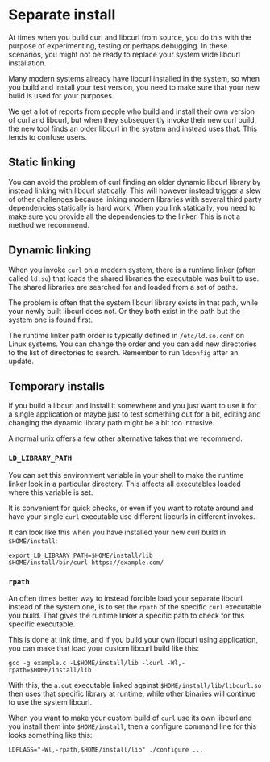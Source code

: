 # Separate install

At times when you build curl and libcurl from source, you do this with the
purpose of experimenting, testing or perhaps debugging. In these scenarios,
you might not be ready to replace your system wide libcurl installation.

Many modern systems already have libcurl installed in the system, so when you
build and install your test version, you need to make sure that your new build
is used for your purposes.

We get a lot of reports from people who build and install their own version of
curl and libcurl, but when they subsequently invoke their new curl build, the
new tool finds an older libcurl in the system and instead uses that. This
tends to confuse users.

## Static linking

You can avoid the problem of curl finding an older dynamic libcurl library by
instead linking with libcurl statically. This will however instead trigger a
slew of other challenges because linking modern libraries with several third
party dependencies statically is hard work. When you link statically, you need
to make sure you provide all the dependencies to the linker. This is not a
method we recommend.

## Dynamic linking

When you invoke `curl` on a modern system, there is a runtime linker (often
called `ld.so`) that loads the shared libraries the executable was built to
use. The shared libraries are searched for and loaded from a set of paths.

The problem is often that the system libcurl library exists in that path,
while your newly built libcurl does not. Or they both exist in the path but
the system one is found first.

The runtime linker path order is typically defined in `/etc/ld.so.conf` on
Linux systems. You can change the order and you can add new directories to the
list of directories to search. Remember to run `ldconfig` after an update.

## Temporary installs

If you build a libcurl and install it somewhere and you just want to use it
for a single application or maybe just to test something out for a bit,
editing and changing the dynamic library path might be a bit too intrusive.

A normal unix offers a few other alternative takes that we recommend.

### `LD_LIBRARY_PATH`

You can set this environment variable in your shell to make the runtime
linker look in a particular directory. This affects all executables loaded
where this variable is set.

It is convenient for quick checks, or even if you want to rotate around and
have your single `curl` executable use different libcurls in different
invokes.

It can look like this when you have installed your new curl build in
`$HOME/install`:

    export LD_LIBRARY_PATH=$HOME/install/lib
    $HOME/install/bin/curl https://example.com/
    
### `rpath`

An often times better way to instead forcible load your separate libcurl
instead of the system one, is to set the `rpath` of the specific `curl`
executable you build. That gives the runtime linker a specific path to check
for this specific executable.

This is done at link time, and if you build your own libcurl using
application, you can make that load your custom libcurl build like this:

    gcc -g example.c -L$HOME/install/lib -lcurl -Wl,-rpath=$HOME/install/lib

With this, the `a.out` executable linked against
`$HOME/install/lib/libcurl.so` then uses that specific library at runtime,
while other binaries will continue to use the system libcurl.

When you want to make your custom build of `curl` use its own libcurl and you
install them into `$HOME/install`, then a configure command line for this
looks something like this:

    LDFLAGS="-Wl,-rpath,$HOME/install/lib" ./configure ...
